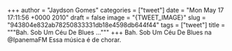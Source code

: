 
+++
author = "Jaydson Gomes"
categories = ["tweet"]
date = "Mon May 17 17:11:56 +0000 2010"
draft = false
image = "{TWEET_IMAGE}"
slug = "943804e832ab78250833331db18e4598db644f44"
tags = ["tweet"]
title = """Bah. Sob Um Céu De Blues ..."""
+++
Bah. Sob Um Céu De Blues na @IpanemaFM Essa música é de chorar.
